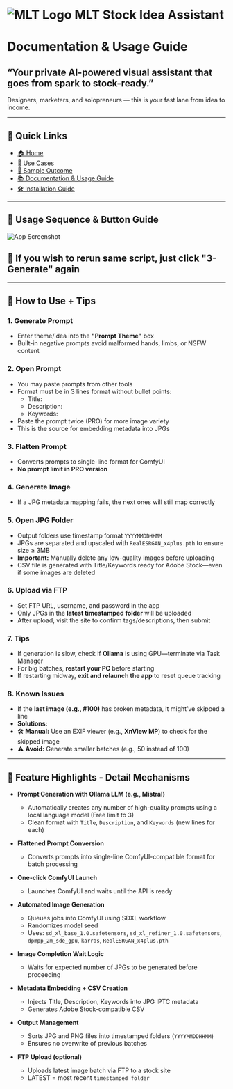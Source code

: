 # ![MLT Logo](https://github.com/user-attachments/assets/f322d9cc-1adf-45d4-a38d-4764f62cf7bd) MLT Stock Idea Assistant

# Documentation & Usage Guide

## “Your private AI-powered visual assistant that goes from spark to stock-ready.”
Designers, marketers, and solopreneurs — this is your fast lane from idea to income.

--- 

## 🔗 Quick Links
- [🏠 Home](../README.md)
- [🎯 Use Cases](case.md)
- [👀 Sample Outcome](../sample/sample.md)
- [📚 Documentation & Usage Guide](Documentation.md)
- [🛠 Installation Guide](INSTALLATION_GUIDE.md)


---

## 🚀 Usage Sequence & Button Guide

![App Screenshot](https://github.com/user-attachments/assets/d4e3e899-8e4c-452b-8500-ac7715d274be)
## 🚨 If you wish to rerun same script, just click "3-Generate" again
---

## 📘 How to Use + Tips

### 1. Generate Prompt
- Enter theme/idea into the **"Prompt Theme"** box
- Built-in negative prompts avoid malformed hands, limbs, or NSFW content

### 2. Open Prompt
- You may paste prompts from other tools
- Format must be in 3 lines format without bullet points:
  - Title:
  - Description:
  - Keywords:
- Paste the prompt twice (PRO) for more image variety
- This is the source for embedding metadata into JPGs

### 3. Flatten Prompt
- Converts prompts to single-line format for ComfyUI
- **No prompt limit in PRO version**

### 4. Generate Image
- If a JPG metadata mapping fails, the next ones will still map correctly

### 5. Open JPG Folder
- Output folders use timestamp format `YYYYMMDDHHMM`
- JPGs are separated and upscaled with `RealESRGAN_x4plus.pth` to ensure size ≥ 3MB 
- **Important:** Manually delete any low-quality images before uploading
- CSV file is generated with Title/Keywords ready for Adobe Stock—even if some images are deleted

### 6. Upload via FTP
- Set FTP URL, username, and password in the app
- Only JPGs in the **latest timestamped folder** will be uploaded
- After upload, visit the site to confirm tags/descriptions, then submit

### 7. Tips
- If generation is slow, check if **Ollama** is using GPU—terminate via Task Manager
- For big batches, **restart your PC** before starting
- If restarting midway, **exit and relaunch the app** to reset queue tracking

### 8. Known Issues
- If the **last image (e.g., #100)** has broken metadata, it might’ve skipped a line
- **Solutions:**
- 🛠 **Manual:** Use an EXIF viewer (e.g., **XnView MP**) to check for the skipped image
- ⚠️ **Avoid:** Generate smaller batches (e.g., 50 instead of 100)

---

## 🧠 Feature Highlights - Detail Mechanisms

- **Prompt Generation with Ollama LLM (e.g., Mistral)**
  - Automatically creates any number of high-quality prompts using a local language model (Free limit to 3)
  - Clean format with `Title`, `Description`, and `Keywords` (new lines for each)

- **Flattened Prompt Conversion**
  - Converts prompts into single-line ComfyUI-compatible format for batch processing

- **One-click ComfyUI Launch**
  - Launches ComfyUI and waits until the API is ready

- **Automated Image Generation**
  - Queues jobs into ComfyUI using SDXL workflow
  - Randomizes model seed
  - Uses: `sd_xl_base_1.0.safetensors`, `sd_xl_refiner_1.0.safetensors`, `dpmpp_2m_sde_gpu`, `karras`, `RealESRGAN_x4plus.pth`

- **Image Completion Wait Logic**
  - Waits for expected number of JPGs to be generated before proceeding

- **Metadata Embedding + CSV Creation**
  - Injects Title, Description, Keywords into JPG IPTC metadata
  - Generates Adobe Stock-compatible CSV

- **Output Management**
  - Sorts JPG and PNG files into timestamped folders (`YYYYMMDDHHMM`)
  - Ensures no overwrite of previous batches

- **FTP Upload (optional)**
  - Uploads latest image batch via FTP to a stock site
  - LATEST = most recent `timestamped folder`

